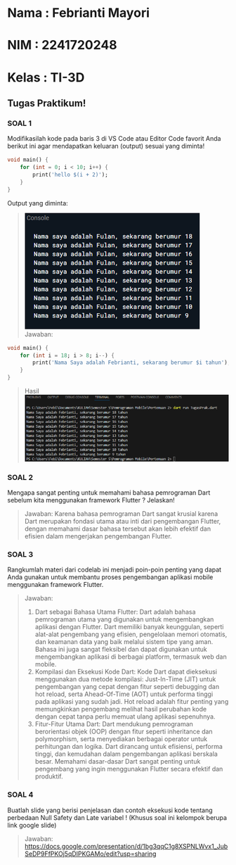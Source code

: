 # Nama : Febrianti Mayori
# NIM : 2241720248
# Kelas : TI-3D

## Tugas Praktikum!
### SOAL 1
Modifikasilah kode pada baris 3 di VS Code atau Editor Code favorit Anda berikut ini agar mendapatkan keluaran (output) sesuai yang diminta!

```dart
void main() {
    for (int = 0; i < 10; i++) {
        print('hello $(i + 2)');
    }
}
```

Output yang diminta:
>![alt text](img/output_yg_diminta.png)
> Jawaban:
```dart
void main() {
    for (int i = 18; i > 8; i--) {
        print('Nama Saya adalah Febrianti, sekarang berumur $i tahun');
    }
}
```
> Hasil
> ![alt text](img/hasil.png)

### SOAL 2
Mengapa sangat penting untuk memahami bahasa pemrograman Dart sebelum kita menggunakan framework Flutter ? Jelaskan!
> Jawaban: Karena bahasa pemrograman Dart sangat krusial karena Dart merupakan fondasi utama atau inti dari pengembangan Flutter, dengan memahami dasar bahasa tersebut akan lebih efektif dan efisien dalam mengerjakan pengembangan Flutter.

### SOAL 3
Rangkumlah materi dari codelab ini menjadi poin-poin penting yang dapat Anda gunakan untuk membantu proses pengembangan aplikasi mobile menggunakan framework Flutter.
> Jawaban: 
> 1. Dart sebagai Bahasa Utama Flutter: Dart adalah bahasa pemrograman utama yang digunakan untuk mengembangkan aplikasi dengan Flutter. Dart memiliki banyak keunggulan, seperti alat-alat pengembang yang efisien, pengelolaan memori otomatis, dan keamanan data yang baik melalui sistem tipe yang aman. Bahasa ini juga sangat fleksibel dan dapat digunakan untuk mengembangkan aplikasi di berbagai platform, termasuk web dan mobile.
> 2. Kompilasi dan Eksekusi Kode Dart: Kode Dart dapat dieksekusi menggunakan dua metode kompilasi: Just-In-Time (JIT) untuk pengembangan yang cepat dengan fitur seperti debugging dan hot reload, serta Ahead-Of-Time (AOT) untuk performa tinggi pada aplikasi yang sudah jadi. Hot reload adalah fitur penting yang memungkinkan pengembang melihat hasil perubahan kode dengan cepat tanpa perlu memuat ulang aplikasi sepenuhnya.
> 3. Fitur-Fitur Utama Dart: Dart mendukung pemrograman berorientasi objek (OOP) dengan fitur seperti inheritance dan polymorphism, serta menyediakan berbagai operator untuk perhitungan dan logika. Dart dirancang untuk efisiensi, performa tinggi, dan kemudahan dalam pengembangan aplikasi berskala besar. Memahami dasar-dasar Dart sangat penting untuk pengembang yang ingin menggunakan Flutter secara efektif dan produktif.

### SOAL 4
Buatlah slide yang berisi penjelasan dan contoh eksekusi kode tentang perbedaan Null Safety dan Late variabel ! (Khusus soal ini kelompok berupa link google slide)
> Jawaban: https://docs.google.com/presentation/d/1bg3qqC1g8XSPNLWvx1_JubSeDP9FfPKOj5qDIPKGAMo/edit?usp=sharing